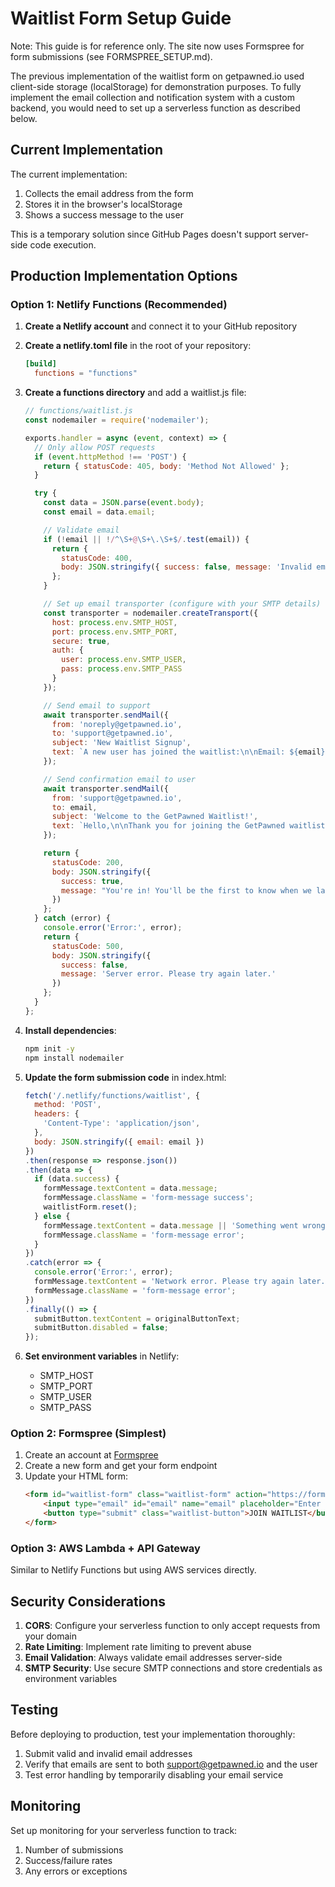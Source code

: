 # Waitlist Form Setup Guide

Note: This guide is for reference only. The site now uses Formspree for form submissions (see FORMSPREE_SETUP.md).

The previous implementation of the waitlist form on getpawned.io used client-side storage (localStorage) for demonstration purposes. To fully implement the email collection and notification system with a custom backend, you would need to set up a serverless function as described below.

## Current Implementation

The current implementation:
1. Collects the email address from the form
2. Stores it in the browser's localStorage
3. Shows a success message to the user

This is a temporary solution since GitHub Pages doesn't support server-side code execution.

## Production Implementation Options

### Option 1: Netlify Functions (Recommended)

1. **Create a Netlify account** and connect it to your GitHub repository

2. **Create a netlify.toml file** in the root of your repository:
   ```toml
   [build]
     functions = "functions"
   ```

3. **Create a functions directory** and add a waitlist.js file:
   ```javascript
   // functions/waitlist.js
   const nodemailer = require('nodemailer');

   exports.handler = async (event, context) => {
     // Only allow POST requests
     if (event.httpMethod !== 'POST') {
       return { statusCode: 405, body: 'Method Not Allowed' };
     }

     try {
       const data = JSON.parse(event.body);
       const email = data.email;

       // Validate email
       if (!email || !/^\S+@\S+\.\S+$/.test(email)) {
         return {
           statusCode: 400,
           body: JSON.stringify({ success: false, message: 'Invalid email address' })
         };
       }

       // Set up email transporter (configure with your SMTP details)
       const transporter = nodemailer.createTransport({
         host: process.env.SMTP_HOST,
         port: process.env.SMTP_PORT,
         secure: true,
         auth: {
           user: process.env.SMTP_USER,
           pass: process.env.SMTP_PASS
         }
       });

       // Send email to support
       await transporter.sendMail({
         from: 'noreply@getpawned.io',
         to: 'support@getpawned.io',
         subject: 'New Waitlist Signup',
         text: `A new user has joined the waitlist:\n\nEmail: ${email}\nDate: ${new Date().toISOString()}`
       });

       // Send confirmation email to user
       await transporter.sendMail({
         from: 'support@getpawned.io',
         to: email,
         subject: 'Welcome to the GetPawned Waitlist!',
         text: `Hello,\n\nThank you for joining the GetPawned waitlist! We're excited to have you on board.\n\nYou'll be among the first to know when we launch our revolutionary platform for pawn shop owners.\n\nStay tuned for updates and exclusive early access opportunities.\n\nBest regards,\nThe GetPawned Team`
       });

       return {
         statusCode: 200,
         body: JSON.stringify({
           success: true,
           message: "You're in! You'll be the first to know when we launch. 🚀"
         })
       };
     } catch (error) {
       console.error('Error:', error);
       return {
         statusCode: 500,
         body: JSON.stringify({
           success: false,
           message: 'Server error. Please try again later.'
         })
       };
     }
   };
   ```

4. **Install dependencies**:
   ```bash
   npm init -y
   npm install nodemailer
   ```

5. **Update the form submission code** in index.html:
   ```javascript
   fetch('/.netlify/functions/waitlist', {
     method: 'POST',
     headers: {
       'Content-Type': 'application/json',
     },
     body: JSON.stringify({ email: email })
   })
   .then(response => response.json())
   .then(data => {
     if (data.success) {
       formMessage.textContent = data.message;
       formMessage.className = 'form-message success';
       waitlistForm.reset();
     } else {
       formMessage.textContent = data.message || 'Something went wrong. Please try again.';
       formMessage.className = 'form-message error';
     }
   })
   .catch(error => {
     console.error('Error:', error);
     formMessage.textContent = 'Network error. Please try again later.';
     formMessage.className = 'form-message error';
   })
   .finally(() => {
     submitButton.textContent = originalButtonText;
     submitButton.disabled = false;
   });
   ```

6. **Set environment variables** in Netlify:
   - SMTP_HOST
   - SMTP_PORT
   - SMTP_USER
   - SMTP_PASS

### Option 2: Formspree (Simplest)

1. Create an account at [Formspree](https://formspree.io/)
2. Create a new form and get your form endpoint
3. Update your HTML form:
   ```html
   <form id="waitlist-form" class="waitlist-form" action="https://formspree.io/f/your-form-id" method="POST">
       <input type="email" id="email" name="email" placeholder="Enter your email" required>
       <button type="submit" class="waitlist-button">JOIN WAITLIST</button>
   </form>
   ```

### Option 3: AWS Lambda + API Gateway

Similar to Netlify Functions but using AWS services directly.

## Security Considerations

1. **CORS**: Configure your serverless function to only accept requests from your domain
2. **Rate Limiting**: Implement rate limiting to prevent abuse
3. **Email Validation**: Always validate email addresses server-side
4. **SMTP Security**: Use secure SMTP connections and store credentials as environment variables

## Testing

Before deploying to production, test your implementation thoroughly:
1. Submit valid and invalid email addresses
2. Verify that emails are sent to both support@getpawned.io and the user
3. Test error handling by temporarily disabling your email service

## Monitoring

Set up monitoring for your serverless function to track:
1. Number of submissions
2. Success/failure rates
3. Any errors or exceptions